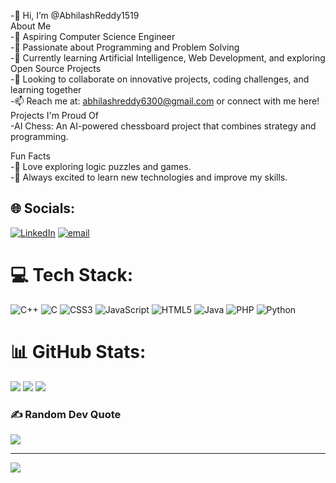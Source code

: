 -👋 Hi, I’m @AbhilashReddy1519  
About Me  
-🌟 Aspiring Computer Science Engineer  
-👀 Passionate about Programming and Problem Solving  
-🌱 Currently learning Artificial Intelligence, Web Development, and exploring Open Source Projects  
-💞️ Looking to collaborate on innovative projects, coding challenges, and learning together  
-📫 Reach me at: abhilashreddy6300@gmail.com or connect with me here!  
Projects I'm Proud Of  
-AI Chess: An AI-powered chessboard project that combines strategy and programming.  
  
Fun Facts  
-🧩 Love exploring logic puzzles and games.  
-🚀 Always excited to learn new technologies and improve my skills.  

<!---
AbhilashReddy1519/AbhilashReddy1519 is a ✨ special ✨ repository because its `README.md` (this file) appears on your GitHub profile.
You can click the Preview link to take a look at your changes.
--->

## 🌐 Socials:
[![LinkedIn](https://img.shields.io/badge/LinkedIn-%230077B5.svg?logo=linkedin&logoColor=white)](https://linkedin.com/in/https://www.linkedin.com/in/-abhilash-reddy/) [![email](https://img.shields.io/badge/Email-D14836?logo=gmail&logoColor=white)](mailto:abhilashreddy6300@gmail.com) 

# 💻 Tech Stack:
![C++](https://img.shields.io/badge/c++-%2300599C.svg?style=for-the-badge&logo=c%2B%2B&logoColor=white) ![C](https://img.shields.io/badge/c-%2300599C.svg?style=for-the-badge&logo=c&logoColor=white) ![CSS3](https://img.shields.io/badge/css3-%231572B6.svg?style=for-the-badge&logo=css3&logoColor=white) ![JavaScript](https://img.shields.io/badge/javascript-%23323330.svg?style=for-the-badge&logo=javascript&logoColor=%23F7DF1E) ![HTML5](https://img.shields.io/badge/html5-%23E34F26.svg?style=for-the-badge&logo=html5&logoColor=white) ![Java](https://img.shields.io/badge/java-%23ED8B00.svg?style=for-the-badge&logo=openjdk&logoColor=white) ![PHP](https://img.shields.io/badge/php-%23777BB4.svg?style=for-the-badge&logo=php&logoColor=white) ![Python](https://img.shields.io/badge/python-3670A0?style=for-the-badge&logo=python&logoColor=ffdd54)
# 📊 GitHub Stats:
![](https://github-readme-stats.vercel.app/api?username=AbhilashReddy1519&theme=vision-friendly-dark&hide_border=false&include_all_commits=false&count_private=false)
![](https://nirzak-streak-stats.vercel.app/?user=AbhilashReddy1519&theme=vision-friendly-dark&hide_border=false)
![](https://github-readme-stats.vercel.app/api/top-langs/?username=AbhilashReddy1519&theme=vision-friendly-dark&hide_border=false&include_all_commits=false&count_private=false&layout=compact)

### ✍️ Random Dev Quote
![](https://quotes-github-readme.vercel.app/api?type=horizontal&theme=radical)

---
[![](https://visitcount.itsvg.in/api?id=AbhilashReddy1519&icon=9&color=9)](https://visitcount.itsvg.in)

<!-- Proudly created with GPRM ( https://gprm.itsvg.in ) -->
